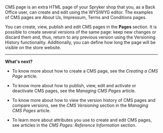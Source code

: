 CMS page is an extra HTML page of your Spryker shop that you, as a Back Office user, can create and edit using the WYSIWYG editor. The examples of CMS pages are About Us, Impressum, Terms and Conditions pages. 

You can create, view, publish and edit CMS pages in the **Pages** section. It is possible to create several versions of the same page: keep new changes or discard them and, thus, return to any previous version using the Versioning History functionality. Additionally, you can define how long the page will be visible on the store website.
***
**What's next?**

* To know more about how to create a CMS page, see the _Creating a CMS Page_ article.

* To know more about how to publish, view, edit and activate or deactivate CMS pages, see the _Managing CMS Pages_ article.

* To know more about how to view the version history of CMS pages and compare versions, see the _CMS Versioning_ section in the _Managing CMS Pages_ article.

* To learn more about attributes you use to create and edit CMS pages, see articles in the _CMS Pages: Reference Information_ section.